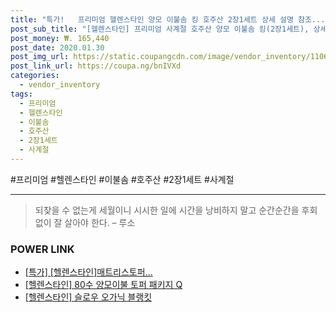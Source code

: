 ```yaml
--- 
title: "특가!   프리미엄 헬렌스타인 양모 이불솜 킹 호주산 2장1세트 상세 설명 참조..." 
post_sub_title: "[헬렌스타인] 프리미엄 사계절 호주산 양모 이불솜 킹(2장1세트), 상세 설명 참조" 
post_money: ₩. 165,440 
post_date: 2020.01.30 
post_img_url: https://static.coupangcdn.com/image/vendor_inventory/1106/e6fa88dd4960974028afc52aeacd53eb00b71c16e443584d9c4b5958e2bb.jpg 
post_link_url: https://coupa.ng/bnIVXd 
categories: 
  - vendor_inventory 
tags: 
  - 프리미엄 
  - 헬렌스타인 
  - 이불솜 
  - 호주산 
  - 2장1세트 
  - 사계절 
--- 
```

  #프리미엄 #헬렌스타인 #이불솜 #호주산 #2장1세트 #사계절 
<hr> 

> 되찾을 수 없는게 세월이니 시시한 일에 시간을 낭비하지 말고 순간순간을 후회 없이 잘 살아야 한다. – 루소 


### POWER LINK

* <a href="https://blog.naver.com/sakai111/221790497925" target="_blank">[특가] [헬렌스타인]매트리스토퍼...</a>
* <a href="https://blog.naver.com/fasyy4321/221791318510" target="_blank">[헬렌스타인] 80수 양모이불 토퍼 패키지 Q</a>
* <a href="https://blog.naver.com/fasyy4321/221789743433" target="_blank">[헬렌스타인] 슬로우 오가닉 블랭킷</a>
